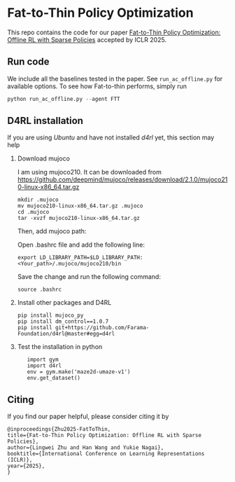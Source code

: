 # Fat-to-Thin Policy Optimization

This repo contains the code for our paper [Fat-to-Thin Policy Optimization: Offline RL with Sparse Policies](https://openreview.net/pdf?id=SRjzerUpB2) accepted by ICLR 2025. 


## Run code

We include all the baselines tested in the paper. See `run_ac_offline.py` for available options. To see how Fat-to-thin performs, simply run
```python
python run_ac_offline.py --agent FTT
```

## D4RL installation
If you are using *Ubuntu* and have not installed *d4rl* yet, this section may help

1. Download mujoco

	I am using mujoco210. It can be downloaded from https://github.com/deepmind/mujoco/releases/download/2.1.0/mujoco210-linux-x86_64.tar.gz
   ```
   mkdir .mujoco
   mv mujoco210-linux-x86_64.tar.gz .mujoco
   cd .mujoco
   tar -xvzf mujoco210-linux-x86_64.tar.gz
   ```

    Then, add mujoco path:

	Open .bashrc file and add the following line:
	```
    export LD_LIBRARY_PATH=$LD_LIBRARY_PATH:<Your_path>/.mujoco/mujoco210/bin
    ```

	Save the change and run the following command:
	```
    source .bashrc
    ```
	
2. Install other packages and D4RL
    ```
    pip install mujoco_py
    pip install dm_control==1.0.7
    pip install git+https://github.com/Farama-Foundation/d4rl@master#egg=d4rl
    ```
	
3. Test the installation in python
    ```
       import gym
       import d4rl
       env = gym.make('maze2d-umaze-v1')
       env.get_dataset()	   
   ```

## Citing
If you find our paper helpful, please consider citing it by 
```
@inproceedings{Zhu2025-FatToThin,
title={Fat-to-Thin Policy Optimization: Offline RL with Sparse Policies},
author={Lingwei Zhu and Han Wang and Yukie Nagai},
booktitle={International Conference on Learning Representations (ICLR)},
year={2025},
}
```
